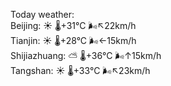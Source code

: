 Today weather:  
Beijing: ☀️   🌡️+31°C 🌬️↖22km/h  
Tianjin: ☀️   🌡️+28°C 🌬️←15km/h  
Shijiazhuang: ⛅️  🌡️+36°C 🌬️↑15km/h  
Tangshan: ☀️   🌡️+33°C 🌬️↖23km/h  
